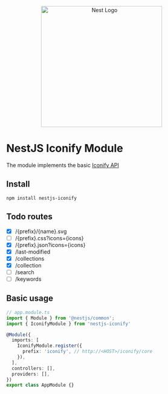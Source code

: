 <p align="center">
  <a href="http://nestjs.com"><img src="https://nestjs.com/img/logo_text.svg" alt="Nest Logo" width="320" /></a>
</p>

# NestJS Iconify Module
The module implements the basic <a href="https://iconify.design/docs/api/queries.html">Iconify API</a> 

## Install
    npm install nestjs-iconify

## Todo routes
- [x] /{prefix}/{name}.svg
- [ ] /{prefix}.css?icons={icons}
- [x] /{prefix}.json?icons={icons}
- [x] /last-modified
- [x] /collections
- [x] /collection
- [ ] /search
- [ ] /keywords

## Basic usage
```ts
// app.module.ts
import { Module } from '@nestjs/common';
import { IconifyModule } from 'nestjs-iconify'

@Module({
  imports: [
    IconifyModule.register({
      prefix: 'iconify', // http://<HOST>/iconify/core
    }),
  ],
  controllers: [],
  providers: [],
})
export class AppModule {}

```